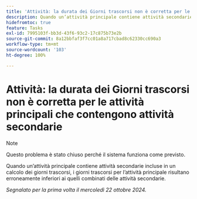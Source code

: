 ```yaml
---
title: 'Attività: la durata dei Giorni trascorsi non è corretta per le attività principali che contengono attività secondarie'
description: Quando un’attività principale contiene attività secondarie incluse in un calcolo dei giorni trascorsi, i giorni trascorsi per l’attività principale risultano erroneamente inferiori ai quelli combinati delle attività secondarie.
hidefromtoc: true
feature: Tasks
exl-id: 7995103f-bb3d-43f6-93c2-17c875b73e2b
source-git-commit: 8a12bbfaf3f7cc01a8a717cbad8c62330cc690a3
workflow-type: tm+mt
source-wordcount: '103'
ht-degree: 100%

---
```


# Attività: la durata dei Giorni trascorsi non è corretta per le attività principali che contengono attività secondarie

>[!NOTE]
>
>Questo problema è stato chiuso perché il sistema funziona come previsto.

Quando un’attività principale contiene attività secondarie incluse in un calcolo dei giorni trascorsi, i giorni trascorsi per l’attività principale risultano erroneamente inferiori ai quelli combinati delle attività secondarie.

_Segnalato per la prima volta il mercoledì 22 ottobre 2024._
